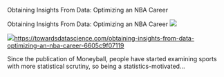 Obtaining Insights From Data: Optimizing an NBA Career

Obtaining Insights From Data: Optimizing an NBA Career
![](../_resources/68554ea31f8145e5f37f2ff3b180e1d5.png)

![](../_resources/27180fd1aa3beb2a2cac92bc4a4bb063.jpg)https://towardsdatascience.com/obtaining-insights-from-data-optimizing-an-nba-career-6605c9f07119

Since the publication of Moneyball, people have started examining sports with more statistical scrutiny, so being a statistics-motivated…